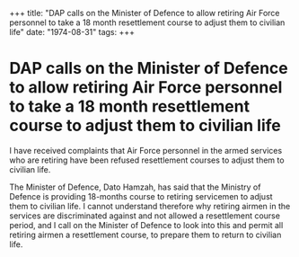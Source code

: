 +++ 
title: "DAP calls on the Minister of Defence to allow retiring Air Force personnel to take a 18 month resettlement course to adjust them to civilian life"
date: "1974-08-31"
tags:
+++

# DAP calls on the Minister of Defence to allow retiring Air Force personnel to take a 18 month resettlement course to adjust them to civilian life

I have received complaints that Air Force personnel in the armed services who are retiring have been refused resettlement courses to adjust them to civilian life.

The Minister of Defence, Dato Hamzah, has said that the Ministry of Defence is providing 18-months course to retiring servicemen to adjust them to civilian life. I cannot understand therefore why retiring airmen in the services are discriminated against and not allowed a resettlement course period, and I call on the Minister of Defence to look into this and permit all retiring airmen a resettlement course, to prepare them to return to civilian life.
 

